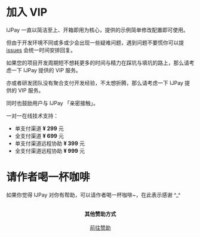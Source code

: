 # 加入 VIP

IJPay 一直以简洁至上、开箱即用为核心，提供的示例简单修改配置即可使用。

但由于开发环境不同或多或少会出现一些疑难问题，遇到问题不要慌你可以提 [issues](https://gitee.com/javen205/IJPay/issues)
会统一时间安排回复。

如果您的项目开发周期短不想耗更多的时间与精力在踩坑与填坑的路上，那么请考虑一下 IJPay 提供的 VIP 服务。

亦或者研发团队没有聚合支付开发经验，不太想折腾，那么请考虑一下 IJPay 提供的 VIP 服务。

同时也鼓励用户与 IJPay 「亲密接触」。

一对一在线技术支持： 

- 单支付渠道 **¥ 299** 元
- 全支付渠道 **¥ 699** 元
- 单支付渠道远程协助 **¥ 399** 元
- 全支付渠道远程协助 **¥ 999** 元

 # 请作者喝一杯咖啡
 
   如果你觉得 IJPay 对你有帮助，可以请作者喝一杯咖啡~，在此表示感谢 ^_^
   
 <p align="center">
     <a target="_blank" href="https://github.com/Javen205/donate">
         <img :src="$withBase('/wxpay.jpeg')" width="260px"/>
     </a>
     <a target="_blank" href="https://github.com/Javen205/donate">
        <img :src="$withBase('/wxpay.png')" width="260px"/>
     </a>
     <br/>
     <br/>
     <strong>其他赞助方式</strong>
     <br/>
     <br/>
     <a target="_blank" href="https://github.com/Javen205/donate">前往赞助</a>
 </p>
 
 
 